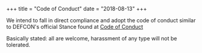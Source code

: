 +++
title = "Code of Conduct"
date = "2018-08-13"
+++

We intend to fall in direct compliance and adopt the code of conduct similar to
DEFCON's official Stance found at [Code of Conduct](https://www.defcon.org/html/links/dc-code-of-conduct.html)

Basically stated: all are welcome, harassment of any type will not be tolerated.